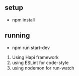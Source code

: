 ## setup
 - npm install
## running
 - npm run start-dev

 1. Using Hapi framework
 2. using ESLint for code-style
 3. using nodemon for run-watch